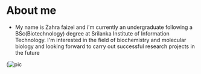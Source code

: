 # **About me** 
- My name is Zahra faizel and i'm currently an undergraduate following a BSc(Biotechnology) degree at Srilanka Institute of Information Technology. I'm interested in the field of biochemistry and molecular biology and looking forward to carry out successful research projects in the future

(![pic](https://user-images.githubusercontent.com/91867133/135955735-53365b67-799a-4f61-a266-e9697fbc8117.jpeg)
